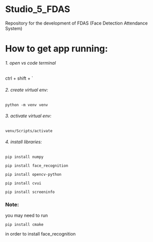 # Studio_5_FDAS
Repository for the development of FDAS (Face Detection Attendance System)

# How to get app running:
###### 1. open vs code terminal
ctrl + shift + `
###### 2. create virtual env: 
``` 
python -m venv venv 
```
###### 3. activate virtual env: 
``` 
venv/Scripts/activate 
```
###### 4. install libraries:
``` 
pip install numpy 
```
``` 
pip install face_recognition 
```
``` 
pip install opencv-python
```
``` 
pip install cvui
```
``` 
pip install screeninfo
```

### Note:
you may need to run
``` 
pip install cmake 
```
in order to install face_recognition
